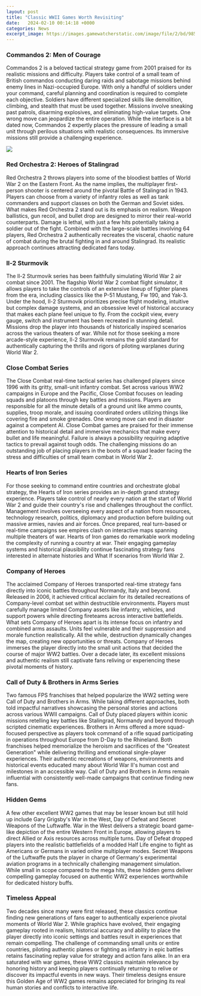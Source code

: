 ```yaml
---
layout: post
title: "Classic WWII Games Worth Revisiting"
date:   2024-02-10 00:14:18 +0000
categories: News
excerpt_image: https://images.gamewatcherstatic.com/image/file/2/bd/98532/Best-WW2-Strategy-Games-Blitzkrieg.jpg
---
```

### Commandos 2: Men of Courage
Commandos 2 is a beloved tactical strategy game from 2001 praised for its realistic missions and difficulty. Players take control of a small team of British commandos conducting daring raids and sabotage missions behind enemy lines in Nazi-occupied Europe. With only a handful of soldiers under your command, careful planning and coordination is required to complete each objective. Soldiers have different specialized skills like demolition, climbing, and stealth that must be used together. Missions involve sneaking past patrols, disarming explosives, and eliminating high-value targets. One wrong move can jeopardize the entire operation. While the interface is a bit dated now, Commandos 2 expertly places the pressure of leading a small unit through perilous situations with realistic consequences. Its immersive missions still provide a challenging experience.


![](https://images.gamewatcherstatic.com/image/file/2/bd/98532/Best-WW2-Strategy-Games-Blitzkrieg.jpg)
### Red Orchestra 2: Heroes of Stalingrad   
Red Orchestra 2 throws players into some of the bloodiest battles of World War 2 on the Eastern Front. As the name implies, the multiplayer first-person shooter is centered around the pivotal Battle of Stalingrad in 1943. Players can choose from a variety of infantry roles as well as tank commanders and support classes on both the German and Soviet sides. What makes Red Orchestra 2 stand out is its emphasis on realism. Weapon ballistics, gun recoil, and bullet drop are designed to mirror their real-world counterparts. Damage is lethal, with just a few hits potentially taking a soldier out of the fight. Combined with the large-scale battles involving 64 players, Red Orchestra 2 authentically recreates the visceral, chaotic nature of combat during the brutal fighting in and around Stalingrad. Its realistic approach continues attracting dedicated fans today.

### Il-2 Sturmovik
The Il-2 Sturmovik series has been faithfully simulating World War 2 air combat since 2001. The flagship World War 2 combat flight simulator, it allows players to take the controls of an extensive lineup of fighter planes from the era, including classics like the P-51 Mustang, Fw 190, and Yak-3. Under the hood, Il-2 Sturmovik prioritizes precise flight modeling, intuitive but complex damage systems, and an obsessive level of historical accuracy that makes each plane feel unique to fly. From the cockpit view, every gauge, switch and instrument has been recreated in stunning detail. Missions drop the player into thousands of historically inspired scenarios across the various theaters of war. While not for those seeking a more arcade-style experience, Il-2 Sturmovik remains the gold standard for authentically capturing the thrills and rigors of piloting warplanes during World War 2.

### Close Combat Series
The Close Combat real-time tactical series has challenged players since 1996 with its gritty, small-unit infantry combat. Set across various WW2 campaigns in Europe and the Pacific, Close Combat focuses on leading squads and platoons through key battles and missions. Players are responsible for all the minute details of a ground unit like ammo counts, supplies, troop morale, and issuing coordinated orders utilizing things like covering fire and smoke grenades. One wrong move can end in disaster against a competent AI. Close Combat games are praised for their immense attention to historical detail and immersive mechanics that make every bullet and life meaningful. Failure is always a possibility requiring adaptive tactics to prevail against tough odds. The challenging missions do an outstanding job of placing players in the boots of a squad leader facing the stress and difficulties of small team combat in World War 2. 

### Hearts of Iron Series
For those seeking to command entire countries and orchestrate global strategy, the Hearts of Iron series provides an in-depth grand strategy experience. Players take control of nearly every nation at the start of World War 2 and guide their country's rise and challenges throughout the conflict. Management involves overseeing every aspect of a nation from resources, technology research, politics, diplomacy and production before building out massive armies, navies and air forces. Once prepared, real turn-based or real-time campaigns see empires clash on interactive maps spanning multiple theaters of war. Hearts of Iron games do remarkable work modeling the complexity of running a country at war. Their engaging gameplay systems and historical plausibility continue fascinating strategy fans interested in alternate histories and What If scenarios from World War 2.

### Company of Heroes
The acclaimed Company of Heroes transported real-time strategy fans directly into iconic battles throughout Normandy, Italy and beyond. Released in 2006, it achieved critical acclaim for its detailed recreations of Company-level combat set within destructible environments. Players must carefully manage limited Company assets like infantry, vehicles, and support powers while directing fireteams across interactive battlefields. What sets Company of Heroes apart is its intense focus on infantry and combined arms assaults. Units feel vulnerable and their suppression and morale function realistically. All the while, destruction dynamically changes the map, creating new opportunities or threats. Company of Heroes immerses the player directly into the small unit actions that decided the course of major WW2 battles. Over a decade later, its excellent missions and authentic realism still captivate fans reliving or experiencing these pivotal moments of history.

### Call of Duty & Brothers in Arms Series 
Two famous FPS franchises that helped popularize the WW2 setting were Call of Duty and Brothers in Arms. While taking different approaches, both told impactful narratives showcasing the personal stories and actions across various WWII campaigns. Call of Duty placed players within iconic missions retelling key battles like Stalingrad, Normandy and beyond through scripted cinematic experiences. Brothers in Arms offered a more squad-focused perspective as players took command of a rifle squad participating in operations throughout Europe from D-Day to the Rhineland. Both franchises helped memorialize the heroism and sacrifices of the "Greatest Generation" while delivering thrilling and emotional single-player experiences. Their authentic recreations of weapons, environments and historical events educated many about World War II's human cost and milestones in an accessible way. Call of Duty and Brothers in Arms remain influential with consistently well-made campaigns that continue finding new fans.

### Hidden Gems  
A few other excellent WW2 games that may be lesser known but still hold up include Gary Grigsby's War in the West, Day of Defeat and Secret Weapons of the Luftwaffe. War in the West delivers a strategic board game-like depiction of the entire Western Front in Europe, allowing players to direct Allied or Axis resources across multiple turns. Day of Defeat dropped players into the realistic battlefields of a modded Half Life engine to fight as Americans or Germans in varied online multiplayer modes. Secret Weapons of the Luftwaffe puts the player in charge of Germany's experimental aviation programs in a technically challenging management simulation. While small in scope compared to the mega hits, these hidden gems deliver compelling gameplay focused on authentic WW2 experiences worthwhile for dedicated history buffs.

### Timeless Appeal
Two decades since many were first released, these classics continue finding new generations of fans eager to authentically experience pivotal moments of World War 2. While graphics have evolved, their engaging gameplay rooted in realism, historical accuracy and ability to place the player directly into iconic settings and battles result in experiences that remain compelling. The challenge of commanding small units or entire countries, piloting authentic planes or fighting as infantry in epic battles retains fascinating replay value for strategy and action fans alike. In an era saturated with war games, these WW2 classics maintain relevance by honoring history and keeping players continually returning to relive or discover its impactful events in new ways. Their timeless designs ensure this Golden Age of WW2 games remains appreciated for bringing its real human stories and conflicts to interactive life.